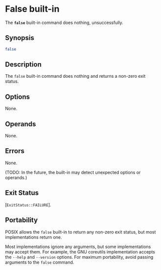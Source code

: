 # False built-in

The **`false`** built-in command does nothing, unsuccessfully.

## Synopsis

```sh
false
```

## Description

The `false` built-in command does nothing and returns a non-zero exit
status.

## Options

None.

## Operands

None.

## Errors

None.

(TODO: In the future, the built-in may detect unexpected options or operands.)

## Exit Status

[`ExitStatus::FAILURE`].

## Portability

POSIX allows the `false` built-in to return any non-zero exit status, but
most implementations return one.

Most implementations ignore any arguments, but some implementations may
accept them. For example, the GNU coreutils implementation accepts the
`--help` and `--version` options. For maximum portability, avoid passing
arguments to the `false` command.
